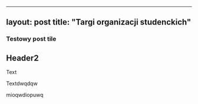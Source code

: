 
---
layout: post
title: "Targi organizacji studenckich"
---
### Testowy post tile

## Header2
Text

Textdwqdqw

mioqwdiopuwq